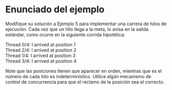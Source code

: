 # Enunciado del ejemplo

Modifique su solución a Ejemplo 5 para implementar una carrera de hilos de ejecución. Cada vez que un hilo llega a la meta, lo avisa en la salida estándar, como ocurre en la siguiente corrida hipotética:

Thread 0/4: I arrived at position 1 <br>
Thread 2/4: I arrived at position 2 <br>
Thread 1/4: I arrived at position 3 <br>
Thread 3/4: I arrived at position 4 <br>

Note que las posiciones tienen que aparecer en orden, mientras que es el número de cada hilo es indeterminístico. Utilice algún mecanismo de control de concurrencia para que el reclamo de la posición sea el correcto.

